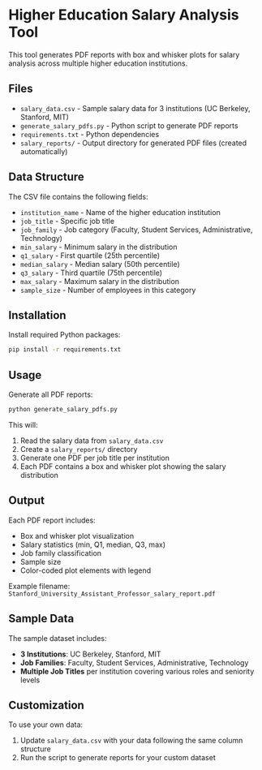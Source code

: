 # Higher Education Salary Analysis Tool

This tool generates PDF reports with box and whisker plots for salary analysis across multiple higher education institutions.

## Files

- `salary_data.csv` - Sample salary data for 3 institutions (UC Berkeley, Stanford, MIT)
- `generate_salary_pdfs.py` - Python script to generate PDF reports
- `requirements.txt` - Python dependencies
- `salary_reports/` - Output directory for generated PDF files (created automatically)

## Data Structure

The CSV file contains the following fields:

- `institution_name` - Name of the higher education institution
- `job_title` - Specific job title
- `job_family` - Job category (Faculty, Student Services, Administrative, Technology)
- `min_salary` - Minimum salary in the distribution
- `q1_salary` - First quartile (25th percentile)
- `median_salary` - Median salary (50th percentile)
- `q3_salary` - Third quartile (75th percentile)
- `max_salary` - Maximum salary in the distribution
- `sample_size` - Number of employees in this category

## Installation

Install required Python packages:

```bash
pip install -r requirements.txt
```

## Usage

Generate all PDF reports:

```bash
python generate_salary_pdfs.py
```

This will:
1. Read the salary data from `salary_data.csv`
2. Create a `salary_reports/` directory
3. Generate one PDF per job title per institution
4. Each PDF contains a box and whisker plot showing the salary distribution

## Output

Each PDF report includes:
- Box and whisker plot visualization
- Salary statistics (min, Q1, median, Q3, max)
- Job family classification
- Sample size
- Color-coded plot elements with legend

Example filename: `Stanford_University_Assistant_Professor_salary_report.pdf`

## Sample Data

The sample dataset includes:
- **3 Institutions**: UC Berkeley, Stanford, MIT
- **Job Families**: Faculty, Student Services, Administrative, Technology
- **Multiple Job Titles** per institution covering various roles and seniority levels

## Customization

To use your own data:
1. Update `salary_data.csv` with your data following the same column structure
2. Run the script to generate reports for your custom dataset
